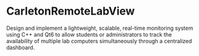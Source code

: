# CarletonRemoteLabView
Design and implement a lightweight, scalable, real-time monitoring system using C++ and Qt6 to allow students or administrators to track the availability of multiple lab computers simultaneously through a centralized dashboard.
